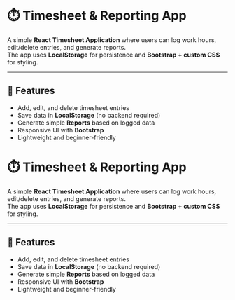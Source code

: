 # ⏱️ Timesheet & Reporting App

A simple **React Timesheet Application** where users can log work hours, edit/delete entries, and generate reports.  
The app uses **LocalStorage** for persistence and **Bootstrap + custom CSS** for styling.  

---

## 🚀 Features

- Add, edit, and delete timesheet entries  
- Save data in **LocalStorage** (no backend required)  
- Generate simple **Reports** based on logged data  
- Responsive UI with **Bootstrap**  
- Lightweight and beginner-friendly  
# ⏱️ Timesheet & Reporting App

A simple **React Timesheet Application** where users can log work hours, edit/delete entries, and generate reports.  
The app uses **LocalStorage** for persistence and **Bootstrap + custom CSS** for styling.  

---

## 🚀 Features

- Add, edit, and delete timesheet entries  
- Save data in **LocalStorage** (no backend required)  
- Generate simple **Reports** based on logged data  
- Responsive UI with **Bootstrap**  
- Lightweight and beginner-friendly  
